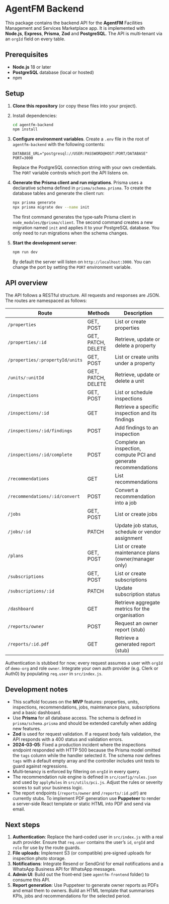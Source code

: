 # AgentFM Backend

This package contains the backend API for the **AgentFM** Facilities Management and Services Marketplace app.  It is implemented with **Node.js**, **Express**, **Prisma**, **Zod** and **PostgreSQL**.  The API is multi‑tenant via an `orgId` field on every table.

## Prerequisites

* **Node.js** 18 or later
* **PostgreSQL** database (local or hosted)
* npm

## Setup

1. **Clone this repository** (or copy these files into your project).
2. Install dependencies:

   ```sh
   cd agentfm-backend
   npm install
   ```

3. **Configure environment variables**.  Create a `.env` file in the root of `agentfm-backend` with the following contents:

   ```env
   DATABASE_URL="postgresql://USER:PASSWORD@HOST:PORT/DATABASE"
   PORT=3000
   ```

   Replace the PostgreSQL connection string with your own credentials.  The `PORT` variable controls which port the API listens on.

4. **Generate the Prisma client and run migrations**.  Prisma uses a declarative schema defined in `prisma/schema.prisma`.  To create the database tables and generate the client run:

   ```sh
   npx prisma generate
   npx prisma migrate dev --name init
   ```

   The first command generates the type‑safe Prisma client in `node_modules/@prisma/client`.  The second command creates a new migration named `init` and applies it to your PostgreSQL database.  You only need to run migrations when the schema changes.

5. **Start the development server**:

   ```sh
   npm run dev
   ```

   By default the server will listen on `http://localhost:3000`.  You can change the port by setting the `PORT` environment variable.

## API overview

The API follows a RESTful structure.  All requests and responses are JSON.  The routes are namespaced as follows:

| Route | Methods | Description |
|------|---------|-------------|
| `/properties` | GET, POST | List or create properties |
| `/properties/:id` | GET, PATCH, DELETE | Retrieve, update or delete a property |
| `/properties/:propertyId/units` | GET, POST | List or create units under a property |
| `/units/:unitId` | GET, PATCH, DELETE | Retrieve, update or delete a unit |
| `/inspections` | GET, POST | List or schedule inspections |
| `/inspections/:id` | GET | Retrieve a specific inspection and its findings |
| `/inspections/:id/findings` | POST | Add findings to an inspection |
| `/inspections/:id/complete` | POST | Complete an inspection, compute PCI and generate recommendations |
| `/recommendations` | GET | List recommendations |
| `/recommendations/:id/convert` | POST | Convert a recommendation into a job |
| `/jobs` | GET, POST | List or create jobs |
| `/jobs/:id` | PATCH | Update job status, schedule or vendor assignment |
| `/plans` | GET, POST | List or create maintenance plans (owner/manager only) |
| `/subscriptions` | GET, POST | List or create subscriptions |
| `/subscriptions/:id` | PATCH | Update subscription status |
| `/dashboard` | GET | Retrieve aggregate metrics for the organisation |
| `/reports/owner` | POST | Request an owner report (stub) |
| `/reports/:id.pdf` | GET | Retrieve a generated report (stub) |

Authentication is stubbed for now; every request assumes a user with `orgId` of `demo‑org` and role `owner`.  Integrate your own auth provider (e.g. Clerk or Auth0) by populating `req.user` in `src/index.js`.

## Development notes

* This scaffold focuses on the **MVP** features: properties, units, inspections, recommendations, jobs, maintenance plans, subscriptions and a basic dashboard.
* Use **Prisma** for all database access.  The schema is defined in `prisma/schema.prisma` and should be extended carefully when adding new features.
* **Zod** is used for request validation.  If a request body fails validation, the API responds with a 400 status and validation errors.
* **2024-03-05**: Fixed a production incident where the inspections endpoint responded with HTTP 500 because the Prisma model omitted the `tags` column while the handler selected it.  The schema now defines `tags` with a default empty array and the controller includes unit tests to guard against regressions.
* Multi‑tenancy is enforced by filtering on `orgId` in every query.
* The recommendation rule engine is defined in `src/config/rules.json` and used by `applyRules` in `src/utils/pci.js`.  Adjust the rules or severity scores to suit your business logic.
* The report endpoints (`/reports/owner` and `/reports/:id.pdf`) are currently stubs.  To implement PDF generation use **Puppeteer** to render a server‑side React template or static HTML into PDF and send via email.

## Next steps

1. **Authentication**: Replace the hard‑coded user in `src/index.js` with a real auth provider.  Ensure that `req.user` contains the user’s `id`, `orgId` and `role` for use by the route guards.
2. **File uploads**: Implement S3 (or compatible) pre‑signed uploads for inspection photo storage.
3. **Notifications**: Integrate Resend or SendGrid for email notifications and a WhatsApp Business API for WhatsApp messages.
4. **Admin UI**: Build out the front‑end (see `agentfm-frontend` folder) to consume this API.
5. **Report generation**: Use Puppeteer to generate owner reports as PDFs and email them to owners.  Build an HTML template that summarises KPIs, jobs and recommendations for the selected period.